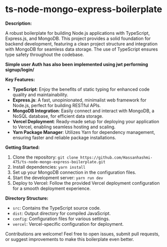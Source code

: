 ﻿# ts-node-mongo-express-boilerplate


**Description:**

A robust boilerplate for building Node.js applications with TypeScript, Express.js, and MongoDB. This project provides a solid foundation for backend development, featuring a clean project structure and integration with MongoDB for seamless data storage. The use of TypeScript ensures type safety throughout the codebase.

**Simple user Auth has also been implemented using jwt performing signup/login/**

**Key Features:**
- **TypeScript**: Enjoy the benefits of static typing for enhanced code quality and maintainability.
- **Express.js**: A fast, unopinionated, minimalist web framework for Node.js, perfect for building RESTful APIs.
- **MongoDB Integration**: Easily connect and interact with MongoDB, a NoSQL database, for efficient data storage.
- **Vercel Deployment**: Ready-made setup for deploying your application to Vercel, enabling seamless hosting and scaling.
- **Yarn Package Manager**: Utilizes Yarn for dependency management, ensuring faster and reliable package installations.

**Getting Started:**
1. Clone the repository: `git clone https://github.com/Hassanhashmi-475/ts-node-mongo-express-boilerplate.git`
2. Install dependencies: `yarn install`
3. Set up your MongoDB connection in the configuration files.
4. Start the development server: `yarn run dev`
5. Deploy to Vercel: Follow the provided Vercel deployment configuration for a smooth deployment experience.

**Directory Structure:**
- `src`: Contains the TypeScript source code.
- `dist`: Output directory for compiled JavaScript.
- `config`: Configuration files for various settings.
- `vercel`: Vercel-specific configuration for deployment.

Contributions are welcome! Feel free to open issues, submit pull requests, or suggest improvements to make this boilerplate even better.


